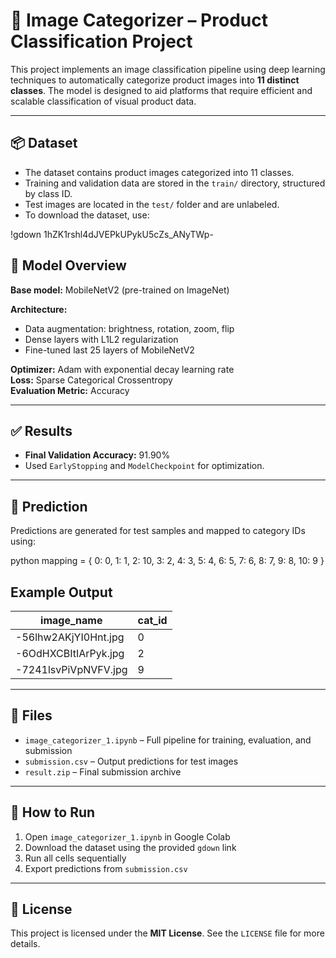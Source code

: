 # 🧠 Image Categorizer – Product Classification Project

This project implements an image classification pipeline using deep learning techniques to automatically categorize product images into **11 distinct classes**. The model is designed to aid platforms that require efficient and scalable classification of visual product data.

---

## 📦 Dataset

- The dataset contains product images categorized into 11 classes.
- Training and validation data are stored in the `train/` directory, structured by class ID.
- Test images are located in the `test/` folder and are unlabeled.
- To download the dataset, use:


!gdown 1hZK1rshl4dJVEPkUPykU5cZs_ANyTWp-
## 🧠 Model Overview

**Base model:** MobileNetV2 (pre-trained on ImageNet)

**Architecture:**
- Data augmentation: brightness, rotation, zoom, flip
- Dense layers with L1L2 regularization
- Fine-tuned last 25 layers of MobileNetV2

**Optimizer:** Adam with exponential decay learning rate  
**Loss:** Sparse Categorical Crossentropy  
**Evaluation Metric:** Accuracy

---

## ✅ Results

- **Final Validation Accuracy:** 91.90%
- Used `EarlyStopping` and `ModelCheckpoint` for optimization.

---

## 🧪 Prediction

Predictions are generated for test samples and mapped to category IDs using:

python
mapping = {
    0: 0, 1: 1, 2: 10, 3: 2, 4: 3,
    5: 4, 6: 5, 7: 6, 8: 7, 9: 8, 10: 9
}
## Example Output

| image_name             | cat_id |
|------------------------|--------|
| -56lhw2AKjYI0Hnt.jpg   | 0      |
| -6OdHXCBItIArPyk.jpg   | 2      |
| -7241lsvPiVpNVFV.jpg   | 9      |

---

## 📁 Files

- `image_categorizer_1.ipynb` – Full pipeline for training, evaluation, and submission  
- `submission.csv` – Output predictions for test images  
- `result.zip` – Final submission archive

---

## 🚀 How to Run

1. Open `image_categorizer_1.ipynb` in Google Colab  
2. Download the dataset using the provided `gdown` link  
3. Run all cells sequentially  
4. Export predictions from `submission.csv`

---

## 📜 License

This project is licensed under the **MIT License**. See the `LICENSE` file for more details.
